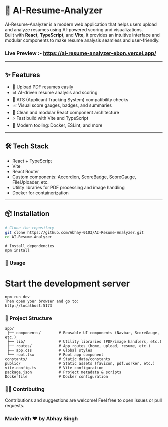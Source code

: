 # 📄 AI-Resume-Analyzer

AI-Resume-Analyzer is a modern web application that helps users upload and analyze resumes using AI-powered scoring and visualizations.  
Built with **React**, **TypeScript**, and **Vite**, it provides an intuitive interface and modular components to make resume analysis seamless and user-friendly.

### Live Preview :- https://ai-resume-analyzer-ebon.vercel.app/

---

## ✨ Features

- 📂 Upload PDF resumes easily
- 📊 AI-driven resume analysis and scoring
- 🧠 ATS (Applicant Tracking System) compatibility checks
- 📈 Visual score gauges, badges, and summaries
- 🧩 Clean and modular React component architecture
- ⚡ Fast build with Vite and TypeScript
- 🧰 Modern tooling: Docker, ESLint, and more

---

## 🛠️ Tech Stack

- React + TypeScript
- Vite
- React Router
- Custom components: Accordion, ScoreBadge, ScoreGauge, FileUploader, etc.
- Utility libraries for PDF processing and image handling
- Docker for containerization

---

## 📦 Installation

```bash
# Clone the repository
git clone https://github.com/Abhay-0103/AI-Resume-Analyzer.git
cd AI-Resume-Analyzer
```

```
# Install dependencies
npm install
```

### 🚀 Usage
# Start the development server
```
npm run dev
Then open your browser and go to:
http://localhost:5173
```

### 📁 Project Structure
```
app/
 ├── components/        # Reusable UI components (Navbar, ScoreGauge, etc.)
 ├── lib/               # Utility libraries (PDF/image handlers, etc.)
 ├── routes/            # App routes (home, upload, resume, etc.)
 ├── app.css            # Global styles
 └── root.tsx           # Root app component
constants/              # Static data/constants
public/                 # Static assets (favicon, pdf.worker, etc.)
vite.config.ts          # Vite configuration
package.json            # Project metadata & scripts
Dockerfile              # Docker configuration
```

### 🧑‍💻 Contributing
Contributions and suggestions are welcome!
Feel free to open issues or pull requests.


### Made with ❤️ by Abhay Singh
